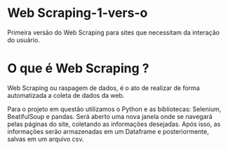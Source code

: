 # Web Scraping-1-vers-o
Primeira versão do Web Scraping para sites que necessitam da interação do usuário. 
# O que é Web Scraping ?
Web Scraping ou raspagem de dados, é o ato de realizar de forma automatizada a coleta de dados da web. 

Para o projeto em questão utilizamos o Python e as bibliotecas: Selenium, BeatifulSoup e pandas. Será aberto uma nova janela onde se navegará pelas páginas do site, coletando as informações desejadas. Após isso, as informações serão armazenadas em um Dataframe e posteriormente, salvas em um arquivo csv. 

